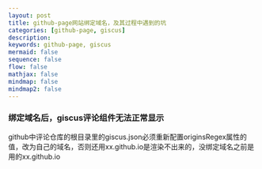 ```yaml
---
layout: post
title: github-page网站绑定域名，及其过程中遇到的坑
categories: [github-page, giscus]
description: 
keywords: github-page, giscus 
mermaid: false
sequence: false
flow: false
mathjax: false
mindmap: false
mindmap2: false
---
```


### 绑定域名后，giscus评论组件无法正常显示
github中评论仓库的根目录里的giscus.json必须重新配置originsRegex属性的值，改为自己的域名，否则还用xx.github.io是渲染不出来的，没绑定域名之前是用的xx.github.io